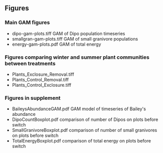 ## Figures

### Main GAM figures
 * dipo-gam-plots.tiff GAM of Dipo population timeseries
 * smallgran-gam-plots.tiff GAM of small granivore populations
 * energy-gam-plots.pdf GAM of total energy

### Figures comparing winter and summer plant communities between treatments
 * Plants_Exclosure_Removal.tiff
 * Plants_Control_Removal.tiff
 * Plants_Control_Exclosure.tiff

### Figures in supplement
 * BaileysAbundanceGAM.pdf GAM model of timeseries of Bailey's abundance
 * DipoCountBoxplot.pdf comparison of number of Dipos on plots before switch
 * SmallGranivoreBoxplot.pdf comparison of number of small granivores on plots before switch
 * TotalEnergyBoxplot.pdf comparison of total energy on plots before switch
